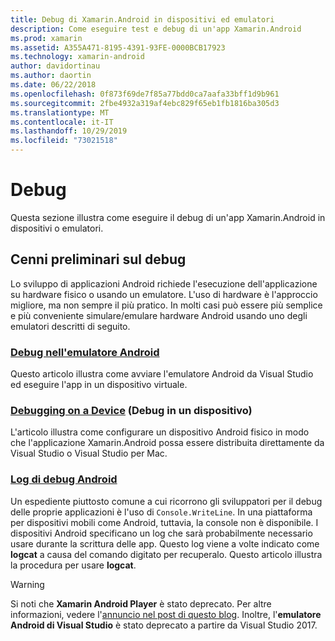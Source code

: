 ```yaml
---
title: Debug di Xamarin.Android in dispositivi ed emulatori
description: Come eseguire test e debug di un'app Xamarin.Android
ms.prod: xamarin
ms.assetid: A355A471-8195-4391-93FE-0000BCB17923
ms.technology: xamarin-android
author: davidortinau
ms.author: daortin
ms.date: 06/22/2018
ms.openlocfilehash: 0f873f69de7f85a77bdd0ca7aafa33bff1d9b961
ms.sourcegitcommit: 2fbe4932a319af4ebc829f65eb1fb1816ba305d3
ms.translationtype: MT
ms.contentlocale: it-IT
ms.lasthandoff: 10/29/2019
ms.locfileid: "73021518"
---
```

# <a name="debugging"></a>Debug

Questa sezione illustra come eseguire il debug di un'app Xamarin.Android in dispositivi o emulatori.

## <a name="debugging-overview"></a>Cenni preliminari sul debug

Lo sviluppo di applicazioni Android richiede l'esecuzione dell'applicazione su hardware fisico o usando un emulatore. L'uso di hardware è l'approccio migliore, ma non sempre il più pratico. In molti casi può essere più semplice e più conveniente simulare/emulare hardware Android usando uno degli emulatori descritti di seguito.

### <a name="debugging-on-the-android-emulatorandroiddeploy-testdebuggingdebug-on-emulatormd"></a>[Debug nell'emulatore Android](~/android/deploy-test/debugging/debug-on-emulator.md)

Questo articolo illustra come avviare l'emulatore Android da Visual Studio ed eseguire l'app in un dispositivo virtuale.

### <a name="debugging-on-a-deviceandroiddeploy-testdebuggingdebug-on-devicemd"></a>[Debugging on a Device](~/android/deploy-test/debugging/debug-on-device.md) (Debug in un dispositivo)

L'articolo illustra come configurare un dispositivo Android fisico in modo che l'applicazione Xamarin.Android possa essere distribuita direttamente da Visual Studio o Visual Studio per Mac.

### <a name="android-debug-logandroiddeploy-testdebuggingandroid-debug-logmd"></a>[Log di debug Android](~/android/deploy-test/debugging/android-debug-log.md)

Un espediente piuttosto comune a cui ricorrono gli sviluppatori per il debug delle proprie applicazioni è l'uso di `Console.WriteLine`. In una piattaforma per dispositivi mobili come Android, tuttavia, la console non è disponibile. I dispositivi Android specificano un log che sarà probabilmente necessario usare durante la scrittura delle app. Questo log viene a volte indicato come **logcat** a causa del comando digitato per recuperalo. Questo articolo illustra la procedura per usare **logcat**.

> [!WARNING]
> Si noti che **Xamarin Android Player** è stato deprecato. Per altre informazioni, vedere l'[annuncio nel post di questo blog](https://blog.xamarin.com/live-from-dotnetconf-cycle-7-xamarin-studio-6-and-more/). Inoltre, l'**emulatore Android di Visual Studio** è stato deprecato a partire da Visual Studio 2017.
